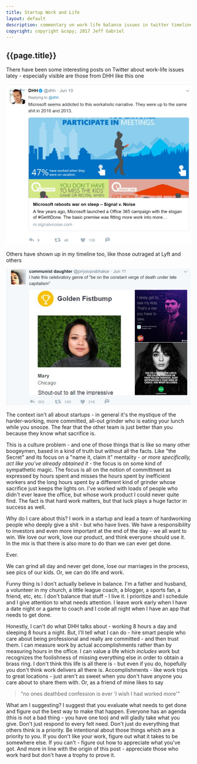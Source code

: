 ```yaml
---
title: Startup Work and Life
layout: default
description: commentary on work life balance issues in twitter timeline
copyright: copyright &copy; 2017 Jeff Gabriel
---
```

## {{page.title}}

There have been some interesting posts on Twitter about work-life issues latey - especially visible are those from DHH like this one

![](/assets/dhhtweet.png)

Others have shown up in my timeline too, like those outraged at Lyft and others

![](/assets/tweet2.png)

The context isn't all about startups - in general it's the mystique of the harder-working, more committed, all-out grinder who is eating your lunch while you snooze. The fear that the other team is just better than you because they know what sacrifice is. 

This is a culture problem - and one of those things that is like so many other boogeymen, based in a kind of truth but without all the facts. Like "the Secret" and its focus on a "name it, claim it" mentality - *or more specifically, act like you've already obtained it* - the focus is on some kind of sympathetic magic. The focus is all on the notion of committment as expressed by hours spent and misses the hours spent by inefficient workers and the long hours spent by a different kind of grinder whose sacrifice just keeps the lights on. I've worked with loads of people who didn't ever leave the office, but whose work product I could never quite find. The fact is that hard work matters, but that luck plays a huge factor in success as well.

Why do I care about this? I work in a startup and lead a team of hardworking people who deeply give a shit - but who have lives. We have a responsibility to investors and even more important at the end of the day - we all want to win. We love our work, love our product, and think everyone should use it. In the mix is that there is also more to do than we can ever get done. 

Ever. 

We can grind all day and never get done, lose our marriages in the process, see pics of our kids. Or, we can do life and work. 

Funny thing is I don't actually believe in balance. I'm a father and husband, a volunteer in my church, a little league coach, a blogger, a sports fan, a friend, etc, etc. I don't balance that stuff - I live it. I prioritize and I schedule and I give attention to what needs attention. I leave work early when I have a date night or a game to coach and I code all night when I have an app that needs to get done. 

Honestly, I can't do what DHH talks about - working 8 hours a day and sleeping 8 hours a night. But, I'll tell what I can do - hire smart people who care about being professional and really are committed - and then trust them. I can measure work by actual accomplishments rather than by measuring hours in the office. I can value a life which *includes* work but recognizes the foolishness of missing everything else in order to obtain a brass ring. I don't think this life is all there is - but even if you do, hopefully you don't think work delivers all there is. Accomplishments - like work trips to great locations - just aren't as sweet when you don't have anyone you care about to share them with. Or, as a friend of mine likes to say

> "no ones deathbed confession is ever 'I wish I had worked more'"

What am I suggesting? I suggest that you evaluate what needs to get done and figure out the best way to make that happen. Everyone has an agenda (this is not a bad thing - you have one too) and will gladly take what you give. Don't just respond to every felt need. Don't just do everything that others think is a priority. Be intentional about those things which are a priority to you. If you don't like your work, figure out what it takes to be somewhere else. If you can't - figure out how to appreciate what you've got. And more in line with the origin of this post - appreciate those who work hard but don't have a trophy to prove it.